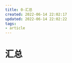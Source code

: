 ```yaml
---
title: 0-汇总
created: 2022-06-14 22:02:17
updated: 2022-06-14 22:02:22
tags: 
- article
---
```

# 汇总

